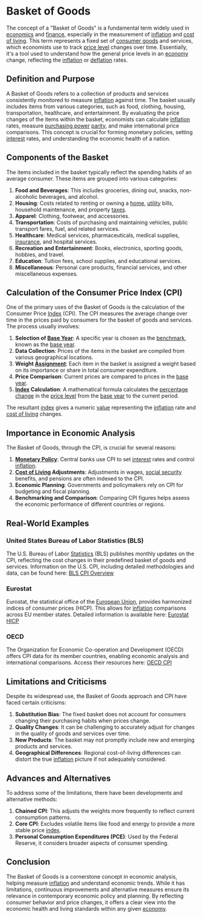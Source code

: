 # Basket of Goods

The concept of a "Basket of Goods" is a fundamental term widely used in [economics](../e/economics.md) and [finance](../f/finance.md), especially in the measurement of [inflation](../i/inflation.md) and [cost of living](../c/cost_of_living.md). This term represents a fixed set of [consumer goods](../c/consumer_goods.md) and services, which economists use to track [price level](../p/price_level.md) changes over time. Essentially, it's a tool used to understand how the general price levels in an [economy](../e/economy.md) change, reflecting the [inflation](../i/inflation.md) or [deflation](../d/deflation.md) rates.

## Definition and Purpose
A Basket of Goods refers to a collection of products and services consistently monitored to measure [inflation](../i/inflation.md) against time. The basket usually includes items from various categories, such as food, clothing, housing, transportation, healthcare, and entertainment. By evaluating the price changes of the items within the basket, economists can calculate [inflation](../i/inflation.md) rates, measure [purchasing power](../p/purchasing_power.md) [parity](../p/parity.md), and make international price comparisons. This concept is crucial for forming monetary policies, setting [interest](../i/interest.md) rates, and understanding the economic health of a nation.

## Components of the Basket
The items included in the basket typically reflect the spending habits of an average consumer. These items are grouped into various categories:

1. **Food and Beverages**: This includes groceries, dining out, snacks, non-alcoholic beverages, and alcohol.
2. **Housing**: Costs related to renting or owning a [home](../h/home.md), [utility](../u/utility.md) bills, household maintenance, and property [taxes](../t/taxes.md).
3. **Apparel**: Clothing, footwear, and accessories.
4. **Transportation**: Costs of purchasing and maintaining vehicles, public transport fares, fuel, and related services.
5. **Healthcare**: Medical services, pharmaceuticals, medical supplies, [insurance](../i/insurance.md), and hospital services.
6. **Recreation and Entertainment**: Books, electronics, sporting goods, hobbies, and travel.
7. **Education**: Tuition fees, school supplies, and educational services.
8. **Miscellaneous**: Personal care products, financial services, and other miscellaneous expenses.

## Calculation of the Consumer Price Index (CPI)
One of the primary uses of the Basket of Goods is the calculation of the Consumer Price [Index](../i/index_instrument.md) (CPI). The CPI measures the average change over time in the prices paid by consumers for the basket of goods and services. The process usually involves:

1. **Selection of [Base Year](../b/base_year.md)**: A specific year is chosen as the [benchmark](../b/benchmark.md), known as the [base year](../b/base_year.md).
2. **Data Collection**: Prices of the items in the basket are compiled from various geographical locations.
3. **Weight [Assignment](../a/assignment.md)**: Each item in the basket is assigned a weight based on its importance or share in total consumer expenditure.
4. **Price Comparison**: Current prices are compared to prices in the [base year](../b/base_year.md).
5. **[Index](../i/index_instrument.md) Calculation**: A mathematical formula calculates the [percentage change](../p/percentage_change.md) in the [price level](../p/price_level.md) from the [base year](../b/base_year.md) to the current period.

The resultant [index](../i/index_instrument.md) gives a numeric [value](../v/value.md) representing the [inflation](../i/inflation.md) rate and [cost of living](../c/cost_of_living.md) changes.

## Importance in Economic Analysis
The Basket of Goods, through the CPI, is crucial for several reasons:

1. **[Monetary Policy](../m/monetary_policy.md)**: Central banks use CPI to set [interest](../i/interest.md) rates and control [inflation](../i/inflation.md).
2. **[Cost of Living](../c/cost_of_living.md) Adjustments**: Adjustments in wages, [social security](../s/social_security.md) benefits, and pensions are often indexed to the CPI.
3. **Economic Planning**: Governments and policymakers rely on CPI for budgeting and fiscal planning.
4. **Benchmarking and Comparison**: Comparing CPI figures helps assess the economic performance of different countries or regions.

## Real-World Examples
### United States Bureau of Labor Statistics (BLS)
The U.S. Bureau of Labor [Statistics](../s/statistics.md) (BLS) publishes monthly updates on the CPI, reflecting the cost changes in their predefined basket of goods and services. Information on the U.S. CPI, including detailed methodologies and data, can be found here: [BLS CPI Overview](https://www.bls.gov/cpi/)

### Eurostat
Eurostat, the statistical office of the [European Union](../e/european_union_(eu).md), provides harmonized indices of consumer prices (HICP). This allows for [inflation](../i/inflation.md) comparisons across EU member states. Detailed information is available here: [Eurostat HICP](https://ec.europa.eu/eurostat/web/hicp)

### OECD
The Organization for Economic Co-operation and Development (OECD) offers CPI data for its member countries, enabling economic analysis and international comparisons. Access their resources here: [OECD CPI](https://data.oecd.org/price/inflation-cpi.htm)

## Limitations and Criticisms
Despite its widespread use, the Basket of Goods approach and CPI have faced certain criticisms:

1. **Substitution Bias**: The fixed basket does not account for consumers changing their purchasing habits when prices change.
2. **Quality Changes**: It can be challenging to accurately adjust for changes in the quality of goods and services over time.
3. **New Products**: The basket may not promptly include new and emerging products and services.
4. **Geographical Differences**: Regional cost-of-living differences can distort the true [inflation](../i/inflation.md) picture if not adequately considered.

## Advances and Alternatives
To address some of the limitations, there have been developments and alternative methods:

1. **Chained CPI**: This adjusts the weights more frequently to reflect current consumption patterns.
2. **Core CPI**: Excludes volatile items like food and energy to provide a more stable price [index](../i/index_instrument.md).
3. **Personal Consumption Expenditures (PCE)**: Used by the Federal Reserve, it considers broader aspects of consumer spending.

## Conclusion
The Basket of Goods is a cornerstone concept in economic analysis, helping measure [inflation](../i/inflation.md) and understand economic trends. While it has limitations, continuous improvements and alternative measures ensure its relevance in contemporary economic policy and planning. By reflecting consumer behavior and price changes, it offers a clear view into the economic health and living standards within any given [economy](../e/economy.md).